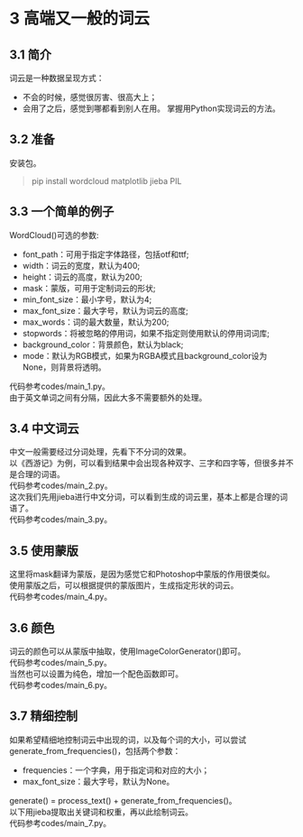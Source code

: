 # 3 高端又一般的词云
## 3.1 简介
词云是一种数据呈现方式：
* 不会的时候，感觉很厉害、很高大上；
* 会用了之后，感觉到哪都看到别人在用。
掌握用Python实现词云的方法。
## 3.2 准备
安装包。  
> pip install wordcloud matplotlib jieba PIL
## 3.3 一个简单的例子
WordCloud()可选的参数:
* font_path：可用于指定字体路径，包括otf和ttf;
* width：词云的宽度，默认为400;
* height：词云的高度，默认为200;
* mask：蒙版，可用于定制词云的形状;
* min_font_size：最小字号，默认为4;
* max_font_size：最大字号，默认为词云的高度;
* max_words：词的最大数量，默认为200;
* stopwords：将被忽略的停用词，如果不指定则使用默认的停用词词库;
* background_color：背景颜色，默认为black;
* mode：默认为RGB模式，如果为RGBA模式且background_color设为None，则背景将透明。  

代码参考codes/main_1.py。  
由于英文单词之间有分隔，因此大多不需要额外的处理。
## 3.4 中文词云
中文一般需要经过分词处理，先看下不分词的效果。  
以《西游记》为例，可以看到结果中会出现各种双字、三字和四字等，但很多并不是合理的词语。  
代码参考codes/main_2.py。  
这次我们先用jieba进行中文分词，可以看到生成的词云里，基本上都是合理的词语了。  
代码参考codes/main_3.py。  
## 3.5 使用蒙版
这里将mask翻译为蒙版，是因为感觉它和Photoshop中蒙版的作用很类似。  
使用蒙版之后，可以根据提供的蒙版图片，生成指定形状的词云。  
代码参考codes/main_4.py。
## 3.6 颜色
词云的颜色可以从蒙版中抽取，使用ImageColorGenerator()即可。  
代码参考codes/main_5.py。  
当然也可以设置为纯色，增加一个配色函数即可。  
代码参考codes/main_6.py。
## 3.7 精细控制
如果希望精细地控制词云中出现的词，以及每个词的大小，可以尝试generate_from_frequencies()，包括两个参数：
* frequencies：一个字典，用于指定词和对应的大小；
* max_font_size：最大字号，默认为None。    

generate() = process_text() + generate_from_frequencies()。  
以下用jieba提取出关键词和权重，再以此绘制词云。  
代码参考codes/main_7.py。

